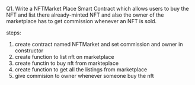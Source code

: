 Q1. Write a NFTMarket Place Smart Contract which allows users to
buy the NFT and list there already-minted NFT and also the owner
of the marketplace has to get commission whenever an NFT is sold.

steps:
1. create contract named NFTMarket and set commission and owner in constructor
2. create function to list nft on marketplace
3. create functin to buy nft from markteplace
4. create function to get all the listings from marketplace
5. give commision to owner whenever someone buy the nft